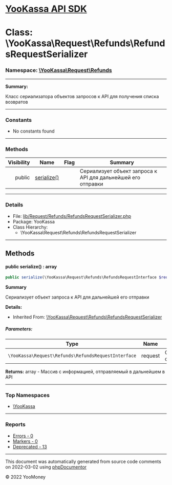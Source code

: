 # [YooKassa API SDK](../home.md)

# Class: \YooKassa\Request\Refunds\RefundsRequestSerializer
### Namespace: [\YooKassa\Request\Refunds](../namespaces/yookassa-request-refunds.md)
---
**Summary:**

Класс сериализатора объектов запросов к API для получения списка возвратов


---
### Constants
* No constants found

---
### Methods
| Visibility | Name | Flag | Summary |
| ----------:| ---- | ---- | ------- |
| public | [serialize()](../classes/YooKassa-Request-Refunds-RefundsRequestSerializer.md#method_serialize) |  | Сериализует объект запроса к API для дальнейшей его отправки |

---
### Details
* File: [lib/Request/Refunds/RefundsRequestSerializer.php](../../lib/Request/Refunds/RefundsRequestSerializer.php)
* Package: YooKassa
* Class Hierarchy:
  * \YooKassa\Request\Refunds\RefundsRequestSerializer

---
## Methods
<a name="method_serialize" class="anchor"></a>
#### public serialize() : array

```php
public serialize(\YooKassa\Request\Refunds\RefundsRequestInterface $request) : array
```

**Summary**

Сериализует объект запроса к API для дальнейшей его отправки

**Details:**
* Inherited From: [\YooKassa\Request\Refunds\RefundsRequestSerializer](../classes/YooKassa-Request-Refunds-RefundsRequestSerializer.md)

##### Parameters:
| Type | Name | Description |
| ---- | ---- | ----------- |
| <code lang="php">\YooKassa\Request\Refunds\RefundsRequestInterface</code> | request  | Сериализуемый объект |

**Returns:** array - Массив с информацией, отправляемый в дальнейшем в API



---

### Top Namespaces

* [\YooKassa](../namespaces/yookassa.md)

---

### Reports
* [Errors - 0](../reports/errors.md)
* [Markers - 0](../reports/markers.md)
* [Deprecated - 13](../reports/deprecated.md)

---

This document was automatically generated from source code comments on 2022-03-02 using [phpDocumentor](http://www.phpdoc.org/)

&copy; 2022 YooMoney